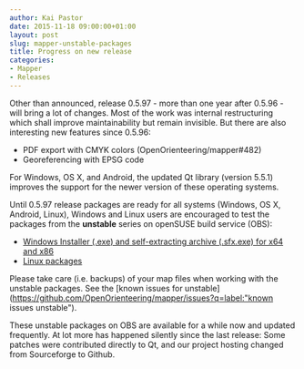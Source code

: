 ```yaml
---
author: Kai Pastor
date: 2015-11-18 09:00:00+01:00
layout: post
slug: mapper-unstable-packages
title: Progress on new release
categories:
- Mapper
- Releases
---
```


Other than announced, release 0.5.97 - more than one year after 0.5.96 - will bring a lot of changes. Most of the work was internal restructuring which shall improve maintainability but remain invisible. But there are also interesting new features since 0.5.96:
- PDF export with CMYK colors (OpenOrienteering/mapper#482)
- Georeferencing with EPSG code

For Windows, OS X, and Android, the updated Qt library (version 5.5.1) improves the support for the newer version of these operating systems.

Until 0.5.97 release packages are ready for all systems (Windows, OS X, Android, Linux), Windows and Linux users are encouraged to test the packages from the **unstable** series on openSUSE build service (OBS):
- [Windows Installer (.exe) and self-extracting archive (.sfx.exe) for x64 and x86](http://download.opensuse.org/repositories/home:/dg0yt/Windows/)
- [Linux packages](https://software.opensuse.org/download.html?project=home%3Adg0yt&package=openorienteering-mapper-unstable)

Please take care (i.e. backups) of your map files when working with the unstable packages.
See the [known issues for unstable](https://github.com/OpenOrienteering/mapper/issues?q=label:"known issues unstable").

These unstable packages on OBS are available for a while now and updated frequently. At lot more has happened silently since the last release: Some patches were contributed directly to Qt, and our project hosting changed from Sourceforge to Github. 

